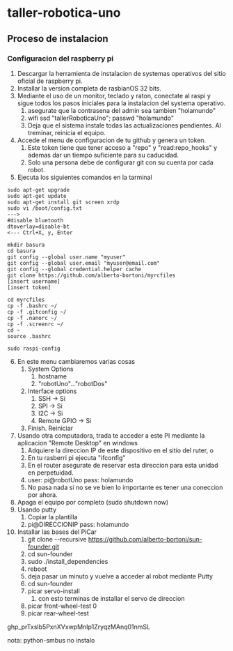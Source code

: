 # taller-robotica-uno

## Proceso de instalacion

### Configuracion del raspberry pi
1. Descargar la herramienta de instalacion de systemas operativos del sitio oficial de raspberry pi.
2. Installar la version completa de rasbianOS 32 bits.
3. Mediante el uso de un monitor, teclado y raton, conectate al raspi y sigue todos los pasos iniciales para la instalacion del systema operativo.
	1. asegurate que la contrasena del admin sea tambien "holamundo" 
	2. wifi ssd "tallerRoboticaUno"; passwd "holamundo"
	3. Deja que el sistema instale todas las actualizaciones pendientes. Al treminar, reinicia el equipo.
4. Accede el menu de configuracion de tu github y genera un token.
	1. Este token tiene que tener acceso a "repo" y "read:repo_hooks" y ademas dar un tiempo suficiente para su caducidad.
	2. Solo una persona debe de configurar git con su cuenta por cada robot. 
5. Ejecuta los siguientes comandos en la tarminal

```
sudo apt-get upgrade
sudo apt-get update
sudo apt-get install git screen xrdp
sudo vi /boot/config.txt
--->
#disable bluetooth
dtoverlay=disable-bt
<--- Ctrl+X, y, Enter

mkdir basura
cd basura
git config --global user.name "myuser"
git config --global user.email "myuser@email.com"
git config --global credential.helper cache
git clone https://github.com/alberto-bortoni/myrcfiles
[insert username]
[insert token]

cd myrcfiles
cp -f .bashrc ~/
cp -f .gitconfig ~/
cp -f .nanorc ~/
cp -f .screenrc ~/
cd ~
source .bashrc

sudo raspi-config
``` 
6. En este menu cambiaremos varias cosas
	1. System Options
		1. hostname
		2. "robotUno"..."robotDos"
	2. Interface options
		1. SSH -> Si
		2. SPI -> Si
		3. I2C -> Si
		4. Remote GPIO -> Si
	3. Finish. Reiniciar
7. Usando otra computadora, trada te acceder a este PI mediante la aplicacion "Remote Desktop" en windows
	1. Adquiere la direccion IP de este dispositivo en el sitio del ruter, o
	2. En tu rasberri pi ejecuta "ifconfig"
	3. En el router asegurate de reservar esta direccion para esta unidad en perpetuidad.
	4. user: pi@robotUno pass: holamundo
	5. No pasa nada si no se ve bien lo importante es tener una coneccion por ahora.
8. Apaga el equipo por completo (sudo shutdown now) 
9. Usando putty
	1. Copiar la plantilla 
	2. pi@DIRECCIONIP pass: holamundo
10. Installar las bases del PiCar
	1. git clone --recursive https://github.com/alberto-bortoni/sun-founder.git
	2. cd sun-founder
	3. sudo ./install_dependencies
	4. reboot
	5. deja pasar un minuto y vuelve a acceder al robot mediante Putty
	6. cd sun-founder
	7. picar servo-install
		1. con esto terminas de installar el servo de direccion
	8. picar front-wheel-test 0
	9. picar rear-wheel-test
	

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


nota:
python-smbus no instalo